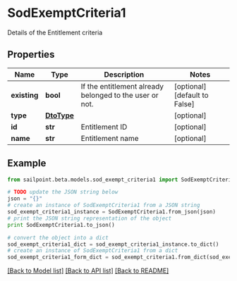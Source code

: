 # SodExemptCriteria1

Details of the Entitlement criteria

## Properties

Name | Type | Description | Notes
------------ | ------------- | ------------- | -------------
**existing** | **bool** | If the entitlement already belonged to the user or not. | [optional] [default to False]
**type** | [**DtoType**](DtoType.md) |  | [optional] 
**id** | **str** | Entitlement ID | [optional] 
**name** | **str** | Entitlement name | [optional] 

## Example

```python
from sailpoint.beta.models.sod_exempt_criteria1 import SodExemptCriteria1

# TODO update the JSON string below
json = "{}"
# create an instance of SodExemptCriteria1 from a JSON string
sod_exempt_criteria1_instance = SodExemptCriteria1.from_json(json)
# print the JSON string representation of the object
print SodExemptCriteria1.to_json()

# convert the object into a dict
sod_exempt_criteria1_dict = sod_exempt_criteria1_instance.to_dict()
# create an instance of SodExemptCriteria1 from a dict
sod_exempt_criteria1_form_dict = sod_exempt_criteria1.from_dict(sod_exempt_criteria1_dict)
```
[[Back to Model list]](../README.md#documentation-for-models) [[Back to API list]](../README.md#documentation-for-api-endpoints) [[Back to README]](../README.md)



